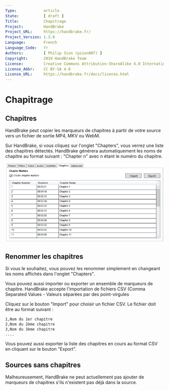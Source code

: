 ```yaml
---
Type:            article
State:           [ draft ]
Title:           Chapitrage
Project:         HandBrake
Project_URL:     https://handbrake.fr/
Project_Version: 1.3.0
Language:        French
Language_Code:   fr
Authors:         [ Philip Sion (psion007) ]
Copyright:       2019 HandBrake Team
License:         Creative Commons Attribution-ShareAlike 4.0 International
License_Abbr:    CC BY-SA 4.0
License_URL:     https://handbrake.fr/docs/license.html
---
```


Chapitrage
==========

## Chapitres

HandBrake peut copier les marqueurs de chapitres à partir de votre source vers un fichier de sortie MP4, MKV ou WebM.

Sur HandBrake, si vous cliquez sur l'onglet "Chapters", vous verrez une liste des chapitres détectés. HandBrake générera automatiquement les noms de chapitre au format suivant : "Chapter n" avec n étant le numéro du chapitre.

![Chapters Tab](../../images/windows/chapters-1.0.0.png "Chapters Tab")

## Renommer les chapitres

Si vous le souhaitez, vous pouvez les renommer simplement en changeant les noms affichés dans l'onglet "Chapters".

Vous pouvez aussi importer ou exporter un ensemble de marqueurs de chapitre. HandBrake accepte l'importation de fichiers CSV (Comma Separated Values - Valeurs séparées par des point-virgules

Cliquez sur le bouton "Import" pour choisir un fichier CSV. Le fichier doit être au format suivant :

```
1,Nom du 1er chapitre
2,Nom du 2ème chapitre
3,Nom du 3ème chapitre
....
```

Vous pouvez aussi exporter la liste des chapitres en cours au format CSV en cliquant sur le bouton "Export".

## Sources sans chapitres

Malheureusement, HandBrake ne peut actuellement pas ajouter de marqueurs de chapitres s'ils n'existent pas déjà dans la source.
